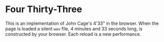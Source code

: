 # Four Thirty-Three

This is an implementation of John Cage's 4'33" in the browser. When the page is loaded a silent `wav` file, 4 minutes and 33 seconds long, is constructed by your browser. Each reload is a new performance.